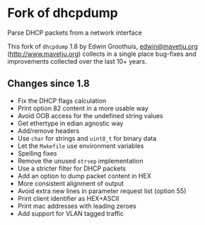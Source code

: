 # Fork of dhcpdump
Parse DHCP packets from a network interface

This fork of `dhcpdump` 1.8 by Edwin Groothuis, edwin@mavetju.org (http://www.mavetju.org) collects in a single place bug-fixes and improvements collected over the last 10+ years.

## Changes since 1.8

* Fix the DHCP flags calculation
* Print option 82 content in a more usable way
* Avoid OOB access for the undefined string values
* Get ethertype in edian agnostic way
* Add/remove headers
* Use `char` for strings and `uint8_t` for binary data
* Let the `Makefile` use environment variables
* Spelling fixes
* Remove the unused `strsep` implementation
* Use a stricter filter for DHCP packets
* Add an option to dump packet content in HEX
* More consistent alignment of output
* Avoid extra new lines in parameter request list (option 55)
* Print client identifier as HEX+ASCII
* Print mac addresses with leading zeroes
* Add support for VLAN tagged traffic
